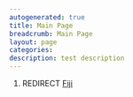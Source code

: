 ```yaml
---
autogenerated: true
title: Main Page
breadcrumb: Main Page
layout: page
categories: 
description: test description
---
```


1.  REDIRECT [Fiji](Fiji)
